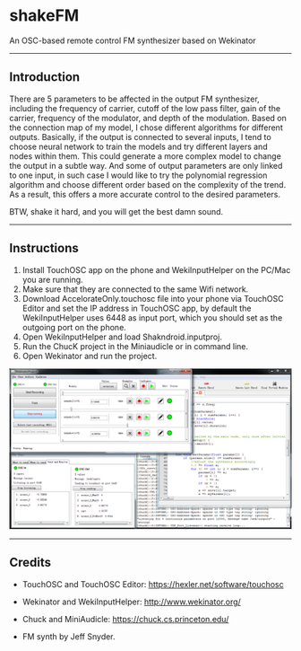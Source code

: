# shakeFM

An OSC-based remote control FM synthesizer based on Wekinator

-------

## Introduction

There are 5 parameters to be affected in the output FM synthesizer, including the frequency of carrier, cutoff of the low pass filter, gain of the carrier, frequency of the modulator, and depth of the modulation. Based on the connection map of my model, I chose different algorithms for different outputs. Basically, if the output is connected to several inputs, I tend to choose neural network to train the models and try different layers and nodes within them. This could generate a more complex model to change the output in a subtle way. And some of output parameters are only linked to one input, in such case I would like to try the polynomial regression algorithm and choose different order based on the complexity of the trend. As a result, this offers a more accurate control to the desired parameters.

BTW, shake it hard, and you will get the best damn sound. 

-------

## Instructions

1. Install TouchOSC app on the phone and WekiInputHelper on the PC/Mac you are running.
2. Make sure that they are connected to the same Wifi network.
3. Download AccelorateOnly.touchosc file into your phone via TouchOSC Editor and set the IP address in TouchOSC app, by default the WekiInputHelper uses 6448 as input port, which you should set as the outgoing port on the phone.
4. Open WekiInputHelper and load Shakndroid.inputproj.
5. Run the ChucK project in the Miniaudicle or in command line.
6. Open Wekinator and run the project.

![Interfaces](screencapture.png)

-------

## Credits

* TouchOSC and TouchOSC Editor: https://hexler.net/software/touchosc

* Wekinator and WekiInputHelper: http://www.wekinator.org/

* Chuck and MiniAudicle: https://chuck.cs.princeton.edu/

* FM synth by Jeff Snyder.
